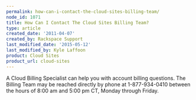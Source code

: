 ```yaml
---
permalink: how-can-i-contact-the-cloud-sites-billing-team/
node_id: 1071
title: How Can I Contact The Cloud Sites Billing Team?
type: article
created_date: '2011-04-07'
created_by: Rackspace Support
last_modified_date: '2015-05-12'
last_modified_by: Kyle Laffoon
product: Cloud Sites
product_url: cloud-sites
---
```


A Cloud Billing Specialist can help you with account billing questions.
The Billing Team may be reached directly by phone at 1-877-934-0410
between the hours of 8:00 am and 5:00 pm CT, Monday through Friday.


